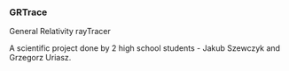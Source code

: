 ### GRTrace
General Relativity rayTracer

A scientific project done by 2 high school students - Jakub Szewczyk and Grzegorz Uriasz.
